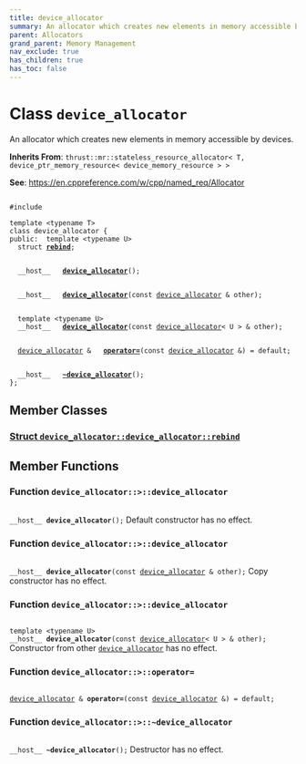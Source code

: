 ```yaml
---
title: device_allocator
summary: An allocator which creates new elements in memory accessible by devices. 
parent: Allocators
grand_parent: Memory Management
nav_exclude: true
has_children: true
has_toc: false
---
```


# Class `device_allocator`

An allocator which creates new elements in memory accessible by devices. 

**Inherits From**:
`thrust::mr::stateless_resource_allocator< T, device_ptr_memory_resource< device_memory_resource > >`

**See**:
<a href="https://en.cppreference.com/w/cpp/named_req/Allocator">https://en.cppreference.com/w/cpp/named_req/Allocator</a>

<code class="doxybook">
<span>#include <thrust/device_allocator.h></span><br>
<span>template &lt;typename T&gt;</span>
<span>class device&#95;allocator {</span>
<span>public:</span><span>&nbsp;&nbsp;template &lt;typename U&gt;</span>
<span>&nbsp;&nbsp;struct <b><a href="/api/classes/structdevice__allocator_1_1rebind.html">rebind</a></b>;</span>
<br>
<span>&nbsp;&nbsp;__host__ </span><span>&nbsp;&nbsp;<b><a href="/api/classes/classdevice__allocator.html#function-device_allocator">device&#95;allocator</a></b>();</span>
<br>
<span>&nbsp;&nbsp;__host__ </span><span>&nbsp;&nbsp;<b><a href="/api/classes/classdevice__allocator.html#function-device_allocator">device&#95;allocator</a></b>(const <a href="/api/classes/classdevice__allocator.html">device_allocator</a> & other);</span>
<br>
<span>&nbsp;&nbsp;template &lt;typename U&gt;</span>
<span>&nbsp;&nbsp;__host__ </span><span>&nbsp;&nbsp;<b><a href="/api/classes/classdevice__allocator.html#function-device_allocator">device&#95;allocator</a></b>(const <a href="/api/classes/classdevice__allocator.html">device_allocator</a>< U > & other);</span>
<br>
<span>&nbsp;&nbsp;<a href="/api/classes/classdevice__allocator.html">device_allocator</a> & </span><span>&nbsp;&nbsp;<b><a href="/api/classes/classdevice__allocator.html#function-operator=">operator=</a></b>(const <a href="/api/classes/classdevice__allocator.html">device_allocator</a> &) = default;</span>
<br>
<span>&nbsp;&nbsp;__host__ </span><span>&nbsp;&nbsp;<b><a href="/api/classes/classdevice__allocator.html#function-~device_allocator">~device&#95;allocator</a></b>();</span>
<span>};</span>
</code>

## Member Classes

<h3 id="struct-device_allocator::rebind">
<a href="/api/classes/structdevice__allocator_1_1rebind.html">Struct <code>device&#95;allocator::device&#95;allocator::rebind</code>
</a>
</h3>


## Member Functions

<h3 id="function-device_allocator">
Function <code>device&#95;allocator::&gt;::device&#95;allocator</code>
</h3>

<code class="doxybook">
<span>__host__ </span><span><b>device_allocator</b>();</span></code>
Default constructor has no effect. 

<h3 id="function-device_allocator">
Function <code>device&#95;allocator::&gt;::device&#95;allocator</code>
</h3>

<code class="doxybook">
<span>__host__ </span><span><b>device_allocator</b>(const <a href="/api/classes/classdevice__allocator.html">device_allocator</a> & other);</span></code>
Copy constructor has no effect. 

<h3 id="function-device_allocator">
Function <code>device&#95;allocator::&gt;::device&#95;allocator</code>
</h3>

<code class="doxybook">
<span>template &lt;typename U&gt;</span>
<span>__host__ </span><span><b>device_allocator</b>(const <a href="/api/classes/classdevice__allocator.html">device_allocator</a>< U > & other);</span></code>
Constructor from other <code><a href="/api/classes/classdevice__allocator.html">device&#95;allocator</a></code> has no effect. 

<h3 id="function-operator=">
Function <code>device&#95;allocator::&gt;::operator=</code>
</h3>

<code class="doxybook">
<span><a href="/api/classes/classdevice__allocator.html">device_allocator</a> & </span><span><b>operator=</b>(const <a href="/api/classes/classdevice__allocator.html">device_allocator</a> &) = default;</span></code>
<h3 id="function-~device_allocator">
Function <code>device&#95;allocator::&gt;::~device&#95;allocator</code>
</h3>

<code class="doxybook">
<span>__host__ </span><span><b>~device_allocator</b>();</span></code>
Destructor has no effect. 


